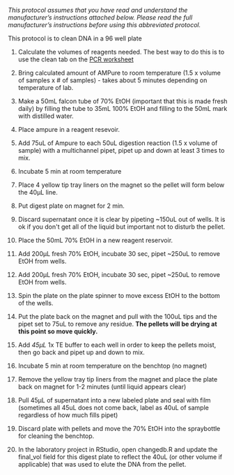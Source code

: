 *This protocol assumes that you have read and understand the manufacturer’s instructions attached below.  Please read the full manufacturer’s instructions before using this abbreviated protocol.*

This protocol is to clean DNA in a 96 well plate

1. Calculate the volumes of reagents needed.  The best way to do this is to use the clean tab on the [PCR worksheet](https://docs.google.com/spreadsheets/d/1LGt2WziwmGoJMluBcwmKfhZrGjZOlJLkVHf59-5cOV4/edit?usp=sharing)

2. Bring calculated amount of AMPure to room temperature  (1.5 x volume of samples x # of samples) - takes about 5 minutes depending on temperature of lab.
3. Make a 50mL falcon tube of 70% EtOH (important that this is made fresh daily) by filling the tube to 35mL 100% EtOH and filling to the 50mL mark with distilled water.
3. Place ampure in a reagent resevoir.
4. Add 75uL of Ampure to each 50uL digestion reaction (1.5 x volume of sample) with a multichannel pipet, pipet up and down at least 3 times to mix.
5. Incubate 5 min at room temperature
6. Place 4 yellow tip tray liners on the magnet so the pellet will form below the 40µL line.
7. Put digest plate on magnet for 2 min.
7. Discard supernatant once it is clear by pipeting ~150uL out of wells.  It is ok if you don't get all of the liquid but important not to disturb the pellet.
7. Place the 50mL 70% EtOH in a new reagent reservoir.
7. Add 200µL fresh 70% EtOH, incubate 30 sec, pipet ~250uL to remove EtOH from wells.
8. Add 200µL fresh 70% EtOH, incubate 30 sec, pipet ~250uL to remove EtOH from wells.
8. Spin the plate on the plate spinner to move excess EtOH to the bottom of the wells.
8. Put the plate back on the magnet and pull with the 100uL tips and the pipet set to 75uL to remove any residue. **The pellets will be drying at this point so move quickly.**
10. Add *45µL* 1x TE buffer to each well in order to keep the pellets moist, then go back and pipet up and down to mix.
11. Incubate 5 min at room temperature on the benchtop (no magnet)
11. Remove the yellow tray tip liners from the magnet and place the plate back on magnet for 1-2 minutes (until liquid appears clear)
12. Pull 45µL of supernatant into a new labeled plate and seal with film (sometimes all 45uL does not come back, label as 40uL of sample regardless of how much fills pipet)
13. Discard plate with pellets and move the 70% EtOH into the spraybottle for cleaning the benchtop.
14. In the laboratory project in RStudio, open changedb.R and update the final_vol field for this digest plate to reflect the 40uL (or other volume if applicable) that was used to elute the DNA from the pellet.

